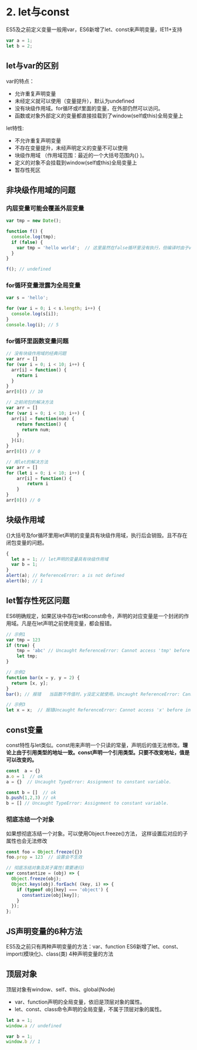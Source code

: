 # 2. let与const



ES5及之前定义变量一般用var，ES6新增了let、const来声明变量，IE11+支持
```js
var a = 1;
let b = 2;
```
## let与var的区别
var的特点：
- 允许重复声明变量
- 未经定义就可以使用（变量提升），默认为undefined
- 没有块级作用域。for循环或if里面的变量，在外部仍然可以访问。
- 函数或对象外部定义的变量都直接挂载到了window(self或this)全局变量上

let特性:
- 不允许重复声明变量
- 不存在变量提升，未经声明定义的变量不可以使用
- 块级作用域 （作用域范围：最近的一个大括号范围内{} )。
- 定义的对象不会挂载到window(self或this)全局变量上
- 暂存性死区

## 非块级作用域的问题
### 内层变量可能会覆盖外层变量
```js
var tmp = new Date();

function f() {
  console.log(tmp);
  if (false) {
    var tmp = 'hello world';  // 这里虽然在false循环里没有执行，但编译时由于var变量提升问题，tmp还是在函数内部被声明了。var tmp;改为let就可以避免这个问题
  }
}

f(); // undefined
```
### for循环变量泄露为全局变量
```js
var s = 'hello';

for (var i = 0; i < s.length; i++) { 
  console.log(s[i]);
}
console.log(i); // 5
```
### for循环里函数变量问题
```js
// 没有块级作用域的经典问题
var arr = []
for (var i = 0; i < 10; i++) {
  arr[i] = function() {
    return i 
  }
}
arr[0]() // 10

// 之前闭包的解决方法
var arr = []
for (var i = 0; i < 10; i++) {
  arr[i] = function(num) {
    return function() {
      return num;
    }
  }(i);
}
arr[0]() // 0

// 用let的解决方法
var arr = []
for (let i = 0; i < 10; i++) {
    arr[i] = function() {
        return i 
    }
}
arr[0]() // 0
```

## 块级作用域
{}大括号及for循环里用let声明的变量具有块级作用域，执行后会销毁。且不存在闭包变量的问题。
```js
{
  let a = 1; // let声明的变量具有块级作用域
  var b = 1;
}
alert(a); // ReferenceError: a is not defined
alert(b); // 1
```

## let暂存性死区问题
ES6明确规定，如果区块中存在let和const命令，声明的对应变量是一个封闭的作用域。凡是在let声明之前使用变量，都会报错。
```js
// 示例1
var tmp = 123
if (true) {         
    tmp = 'abc' // Uncaught ReferenceError: Cannot access 'tmp' before initialization   
    let tmp;
}

// 示例2
function bar(x = y, y = 2) { 
  return [x, y];
}
bar(); // 报错   当函数不传值时，y没定义就使用。Uncaught ReferenceError: Cannot access 'y' before initialization

// 示例3
let x = x;  // 报错Uncaught ReferenceError: Cannot access 'x' before initialization
```

## const变量
const特性与let类似。const用来声明一个只读的常量，声明后的值无法修改。**理论上由于引用类型的地址一致。const声明一个引用类型。只要不改变地址，值是可以改变的。**
```js
const  a = {}
a.o = 1  // ok 
a = {}  // Uncaught TypeError: Assignment to constant variable.

const b = []  // ok
b.push(1,2,3) // ok
b = [] // Uncaught TypeError: Assignment to constant variable.
```

### 彻底冻结一个对象
如果想彻底冻结一个对象。可以使用Object.freeze()方法， 这样设置后对应的子属性也会无法修改
```js
const foo = Object.freeze({})
foo.prop = 123  // 设置会不生效

// 彻底冻结对象及其子属性(需要递归)
var constantize = (obj) => {
  Object.freeze(obj);
  Object.keys(obj).forEach( (key, i) => {
    if (typeof obj[key] === 'object') {
      constantize(obj[key]);
    }
  });
};
```

## JS声明变量的6种方法
ES5及之前只有两种声明变量的方法：var、function
ES6新增了let、const、import(模块化)、class(类) 4种声明变量的方法

## 顶层对象
顶层对象有window、self、this、global(Node)
- var、function声明的全局变量，依旧是顶层对象的属性。
- let、const、class命令声明的全局变量，不属于顶层对象的属性。
```js
let a = 1;
window.a // undefined

var b = 1;
window.b // 1
```